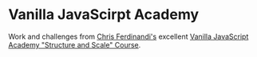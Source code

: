 # Vanilla JavaScirpt Academy

Work and challenges from [Chris Ferdinandi's](https://gomakethings.com/) excellent [Vanilla JavaScript Academy "Structure and Scale" Course](https://vanillajsacademy.com/).
